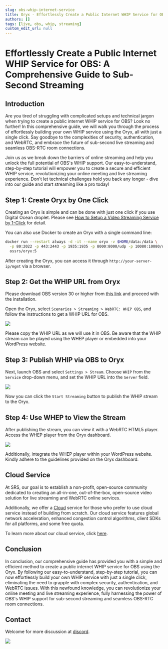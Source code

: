 ```yaml
---
slug: obs-whip-internet-service
title: Oryx - Effortlessly Create a Public Internet WHIP Service for OBS - A Comprehensive Guide to Sub-Second Streaming
authors: []
tags: [live, obs, whip, streaming]
custom_edit_url: null
---
```


# Effortlessly Create a Public Internet WHIP Service for OBS: A Comprehensive Guide to Sub-Second Streaming

## Introduction

Are you tired of struggling with complicated setups and technical jargon when trying to create a public 
internet WHIP service for OBS? Look no further! In this comprehensive guide, we will walk you through the 
process of effortlessly building your own WHIP service using the Oryx, all with just a single click. 
Say goodbye to the complexities of security, authentication, and WebRTC, and embrace the future of sub-second 
live streaming and seamless OBS-RTC room connections.

<!--truncate-->

Join us as we break down the barriers of online streaming and help you unlock the full potential of OBS's 
WHIP support. Our easy-to-understand, step-by-step tutorial will empower you to create a secure and efficient 
WHIP service, revolutionizing your online meeting and live streaming experience. Don't let technical 
challenges hold you back any longer - dive into our guide and start streaming like a pro today!

## Step 1: Create Oryx by One Click

Creating an Oryx is simple and can be done with just one click if you use Digital Ocean droplet.
Please see [How to Setup a Video Streaming Service by 1-Click](./2022-04-09-Oryx-Tutorial.md) for detail.

You can also use Docker to create an Oryx with a single command line:

```bash
docker run --restart always -d -it --name oryx -v $HOME/data:/data \
  -p 80:2022 -p 443:2443 -p 1935:1935 -p 8000:8000/udp -p 10080:10080/udp \
  ossrs/oryx:5
```

After creating the Oryx, you can access it through `http://your-server-ip/mgmt` via a browser.

## Step 2: Get the WHIP URL from Oryx

Please download OBS version 30 or higher from [this link](https://github.com/obsproject/obs-studio/releases) 
and proceed with the installation.

Open the Oryx, select `Scenarios > Streaming > WebRTC: WHIP OBS`, and follow the instructions to 
get a WHIP URL for OBS.

![](/img/blog-2023-12-12-01.png)

Please copy the WHIP URL as we will use it in OBS. Be aware that the WHIP stream can be played using the 
WHEP player or embedded into your WordPress website.

## Step 3: Publish WHIP via OBS to Oryx

Next, launch OBS and select `Settings > Stream`. Choose `WHIP` from the `Service` drop-down menu, and set
the WHIP URL into the `Server` field.

![](/img/blog-2023-12-12-02.png)

Now you can click the `Start Streaming` button to publish the WHIP stream to the Oryx.

## Step 4: Use WHEP to View the Stream

After publishing the stream, you can view it with a WebRTC HTML5 player. Access the WHEP player from the 
Oryx dashboard.

![](/img/blog-2023-12-12-03.png)

Additionally, integrate the WHEP player within your WordPress website. Kindly adhere to the guidelines 
provided on the Oryx dashboard.

## Cloud Service

At SRS, our goal is to establish a non-profit, open-source community dedicated to creating an all-in-one,
out-of-the-box, open-source video solution for live streaming and WebRTC online services.

Additionally, we offer a [Cloud](../cloud) service for those who prefer to use cloud service instead of building from
scratch. Our cloud service features global network acceleration, enhanced congestion control algorithms,
client SDKs for all platforms, and some free quota.

To learn more about our cloud service, click [here](../cloud).

## Conclusion

In conclusion, our comprehensive guide has provided you with a simple and efficient method to create a public 
internet WHIP service for OBS using the Oryx. By following our easy-to-understand, step-by-step tutorial, 
you can now effortlessly build your own WHIP service with just a single click, eliminating the need to grapple 
with complex security, authentication, and WebRTC issues. With this newfound knowledge, you can revolutionize 
your online meeting and live streaming experience, fully harnessing the power of OBS's WHIP support for 
sub-second streaming and seamless OBS-RTC room connections.

## Contact

Welcome for more discussion at [discord](https://discord.gg/bQUPDRqy79).

![](https://ossrs.io/gif/v1/sls.gif?site=ossrs.io&path=/lts/blog-en/2023-12-12-Oryx-OBS-WHIP-Service)
